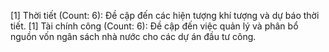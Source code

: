 [1] Thời tiết (Count: 6): Đề cập đến các hiện tượng khí tượng và dự báo thời tiết.
[1] Tài chính công (Count: 6): Đề cập đến việc quản lý và phân bổ nguồn vốn ngân sách nhà nước cho các dự án đầu tư công.
